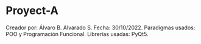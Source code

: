 # Proyect-A

Creador por: Álvaro B. Alvarado S.
Fecha: 30/10/2022.
Paradigmas usados: POO y Programación Funcional.
Librerías usadas: PyQt5.
